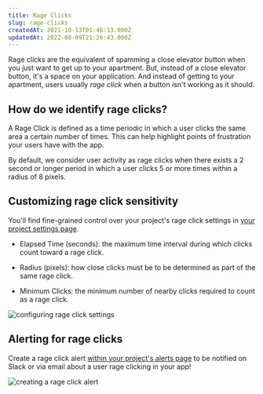 ```yaml
---
title: Rage Clicks
slug: rage-clicks
createdAt: 2021-10-13T01:46:13.000Z
updatedAt: 2022-08-09T21:26:43.000Z
---
```


Rage clicks are the equivalent of spamming a close elevator button when you just want to get up to your apartment. But, instead of a close elevator button, it's a space on your application. And instead of getting to your apartment, users usually _rage click_ when a button isn't working as it should.

## How do we identify rage clicks?

A Rage Click is defined as a time periodic in which a user clicks the same area a certain number of times. This can help highlight points of frustration your users have with the app.

By default, we consider user activity as rage clicks when there exists a 2 second or longer period in which a user clicks 5 or more times within a radius of 8 pixels.

## Customizing rage click sensitivity

You'll find fine-grained control over your project's rage click settings in [your project settings page](https://app.highlight.io/settings).

- Elapsed Time (seconds): the maximum time interval during which clicks count toward a rage click.

- Radius (pixels): how close clicks must be to be determined as part of the same rage click.

- Minimum Clicks: the minimum number of nearby clicks required to count as a rage click.

![configuring rage click settings](https://archbee-image-uploads.s3.amazonaws.com/XPwQFz8tul7ogqGkmtA0y/0sgR-VlLcRpAl9SsbDfR-_image.png)

## Alerting for rage clicks

Create a rage click alert [within your project's alerts page](https://app.highlight.io/alerts) to be notified on Slack or via email about a user rage clicking in your app!

![creating a rage click alert](https://archbee-image-uploads.s3.amazonaws.com/XPwQFz8tul7ogqGkmtA0y/XxyLN8kFXtefRgFf1BBUI_image.png)
